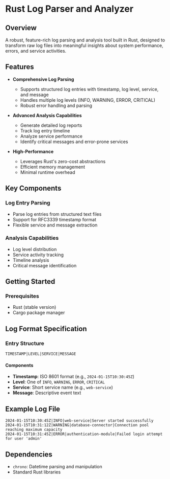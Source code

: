 # Rust Log Parser and Analyzer

## Overview

A robust, feature-rich log parsing and analysis tool built in Rust, designed to transform raw log files into meaningful insights about system performance, errors, and service activities.

## Features

- **Comprehensive Log Parsing**
  - Supports structured log entries with timestamp, log level, service, and message
  - Handles multiple log levels (INFO, WARNING, ERROR, CRITICAL)
  - Robust error handling and parsing

- **Advanced Analysis Capabilities**
  - Generate detailed log reports
  - Track log entry timeline
  - Analyze service performance
  - Identify critical messages and error-prone services

- **High-Performance**
  - Leverages Rust's zero-cost abstractions
  - Efficient memory management
  - Minimal runtime overhead


## Key Components

### Log Entry Parsing
- Parse log entries from structured text files
- Support for RFC3339 timestamp format
- Flexible service and message extraction

### Analysis Capabilities
- Log level distribution
- Service activity tracking
- Timeline analysis
- Critical message identification

## Getting Started

### Prerequisites
- Rust (stable version)
- Cargo package manager


## Log Format Specification

### Entry Structure
`TIMESTAMP|LEVEL|SERVICE|MESSAGE`

#### Components
- **Timestamp**: ISO 8601 format (e.g., `2024-01-15T10:30:45Z`)
- **Level**: One of `INFO`, `WARNING`, `ERROR`, `CRITICAL`
- **Service**: Short service name (e.g., `web-service`)
- **Message**: Descriptive event text

## Example Log File

```
2024-01-15T10:30:45Z|INFO|web-service|Server started successfully
2024-01-15T10:31:12Z|WARNING|database-connector|Connection pool reaching maximum capacity
2024-01-15T10:31:45Z|ERROR|authentication-module|Failed login attempt for user 'admin'
```

## Dependencies
- `chrono`: Datetime parsing and manipulation
- Standard Rust libraries

